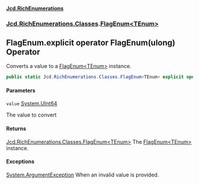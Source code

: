 #### [Jcd.RichEnumerations](index.md 'index')

### [Jcd.RichEnumerations.Classes](Jcd.RichEnumerations.Classes.md 'Jcd.RichEnumerations.Classes').[FlagEnum&lt;TEnum&gt;](FlagEnum_TEnum_.md 'Jcd.RichEnumerations.Classes.FlagEnum<TEnum>')

## FlagEnum<TEnum>.explicit operator FlagEnum<TEnum>(ulong) Operator

Converts a value to a [FlagEnum&lt;TEnum&gt;](FlagEnum_TEnum_.md 'Jcd.RichEnumerations.Classes.FlagEnum<TEnum>') instance.

```csharp
public static Jcd.RichEnumerations.Classes.FlagEnum<TEnum> explicit operator FlagEnum<TEnum>(ulong value);
```

#### Parameters

<a name='Jcd.RichEnumerations.Classes.FlagEnum_TEnum_.op_ExplicitJcd.RichEnumerations.Classes.FlagEnum_TEnum_(ulong).value'></a>

`value` [System.UInt64](https://docs.microsoft.com/en-us/dotnet/api/System.UInt64 'System.UInt64')

The value to convert

#### Returns

[Jcd.RichEnumerations.Classes.FlagEnum&lt;](FlagEnum_TEnum_.md 'Jcd.RichEnumerations.Classes.FlagEnum<TEnum>')[TEnum](FlagEnum_TEnum_.md#Jcd.RichEnumerations.Classes.FlagEnum_TEnum_.TEnum 'Jcd.RichEnumerations.Classes.FlagEnum<TEnum>.TEnum')[&gt;](FlagEnum_TEnum_.md 'Jcd.RichEnumerations.Classes.FlagEnum<TEnum>')
The [FlagEnum&lt;TEnum&gt;](FlagEnum_TEnum_.md 'Jcd.RichEnumerations.Classes.FlagEnum<TEnum>') instance.

#### Exceptions

[System.ArgumentException](https://docs.microsoft.com/en-us/dotnet/api/System.ArgumentException 'System.ArgumentException')
When an invalid value is provided.